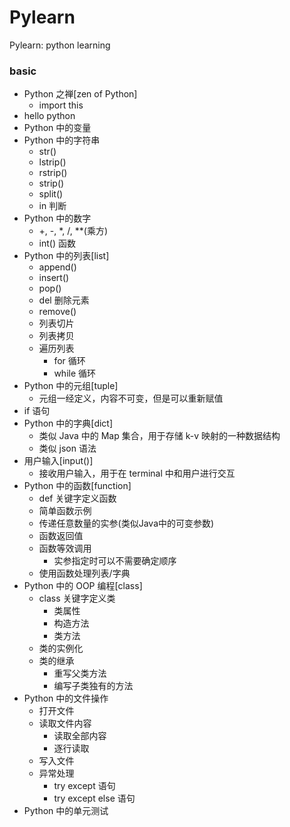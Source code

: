 # Pylearn
Pylearn: python learning

### basic

- Python 之禅[zen of Python]
    - import this
- hello python
- Python 中的变量
- Python 中的字符串
    - str()
    - lstrip()
    - rstrip()
    - strip()
    - split()
    - in 判断
- Python 中的数字
    - +, -, *, /, **(乘方)
    - int() 函数
- Python 中的列表[list]
    - append()
    - insert()
    - pop()
    - del 删除元素
    - remove() 
    - 列表切片
    - 列表拷贝
    - 遍历列表
        - for 循环
        - while 循环
- Python 中的元组[tuple]
    - 元组一经定义，内容不可变，但是可以重新赋值
- if 语句
- Python 中的字典[dict]
    - 类似 Java 中的 Map 集合，用于存储 k-v 映射的一种数据结构
    - 类似 json 语法
- 用户输入[input()]
    - 接收用户输入，用于在 terminal 中和用户进行交互
- Python 中的函数[function]
    - def 关键字定义函数
    - 简单函数示例
    - 传递任意数量的实参(类似Java中的可变参数)
    - 函数返回值
    - 函数等效调用
        - 实参指定时可以不需要确定顺序
    - 使用函数处理列表/字典
- Python 中的 OOP 编程[class]
    - class 关键字定义类
        - 类属性
        - 构造方法
        - 类方法
    - 类的实例化
    - 类的继承
        - 重写父类方法
        - 编写子类独有的方法
- Python 中的文件操作
    - 打开文件
    - 读取文件内容
        - 读取全部内容
        - 逐行读取
    - 写入文件
    - 异常处理
        - try except 语句
        - try except else 语句
- Python 中的单元测试
